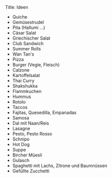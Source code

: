 Title: Ideen

- Quiche
- Gemüsestrudel
- Pita (Hallumi ...)
- Cäsar Salat
- Griechischer Salat
- Club Sandwich
- Summer Rolls
- Wan Tan's
- Pizza
- Burger (Vegie, Fleisch)
- Calzone
- Kartoffelsalat
- Thai Curry
- Shakshukka
- Flammkuchen
- Hummus
- Rotolo
- Taccos
- Fajitas, Quesedilla, Empanadas
- Samosa
- Dal mit Naan/Reis
- Lasagne
- Pesto, Pesto Rosso
- Schnipo
- Hot Dog
- Suppe
- Bircher Müesli
- Gulasch
- Spaghetti mit Lachs, Zitrone und Baumnüssen
- Gefüllte Zucchetti
